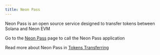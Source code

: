 ```yaml
---
title: Neon Pass
---
```


Neon Pass is an open source service designed to transfer tokens between Solana and Neon EVM

Go to the [Neon Pass](https://neonpass.live/) page to call the Neon Pass application

Read more about Neon Pass in [Tokens Transferring](token_transferring/neonpass_usage.md)
